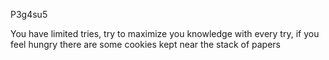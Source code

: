 P3g4su5

You have limited tries, try to maximize you knowledge with every try, if you feel hungry there are some cookies kept near the stack of papers

